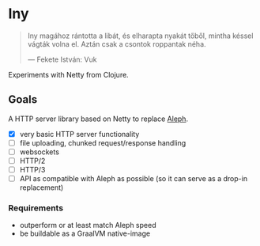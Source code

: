 # Iny

>Iny  magához  rántotta  a  libát,  és  elharapta  nyakát  tőből,  mintha  késsel  vágták  volna  el.  Aztán csak a csontok roppantak néha.
>
>— Fekete István: Vuk

Experiments with Netty from Clojure.

## Goals

A HTTP server library based on Netty to replace [Aleph](https://github.com/ztellman/aleph/).

- [x] very basic HTTP server functionality
- [ ] file uploading, chunked request/response handling
- [ ] websockets
- [ ] HTTP/2
- [ ] HTTP/3
- [ ] API as compatible with Aleph as possible (so it can serve as a drop-in replacement)

### Requirements

* outperform or at least match Aleph speed
* be buildable as a GraalVM native-image
